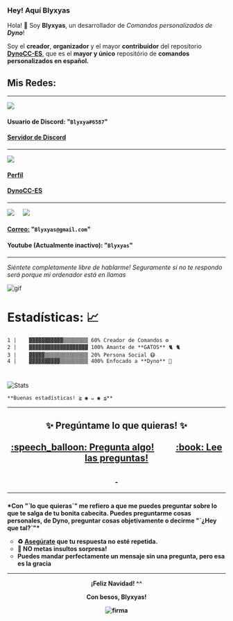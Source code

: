 ### Hey! Aquí Blyxyas

Hola! 👋 Soy **Blyxyas**, un desarrollador de *Comandos personalizados de **Dyno***!

Soy el **creador**, **organizador** y el mayor **contribuidor** del repositorio **[DynoCC-ES](https://github.com/Blyxyas/DynoCC-ES)**, que es el **mayor y único** repositório de  **comandos personalizados en español.**

## **Mis Redes:**

<hr>

<img src="https://img.shields.io/badge/discord-%237289DA.svg?&style=for-the-badge&logo=discord&logoColor=white">

#### **Usuario de Discord:** "`Blyxya#6587`"

#### [**Servidor de Discord**](https://discord.gg/MdxCE2R)

-------------------

<img src="https://img.shields.io/badge/github-%23100000.svg?&style=for-the-badge&logo=github&logoColor=white" />

#### [**Perfíl**](https://github.com/Blyxyas)

#### [**DynoCC-ES**](https://github.com/Blyxyas/DynoCC-ES)

---

<img src="https://img.shields.io/badge/youtube-%23FF0000.svg?&style=for-the-badge&logo=youtube&logoColor=white"> &nbsp; &nbsp; <img src="https://img.shields.io/badge/gmail-D14836?&style=for-the-badge&logo=gmail&logoColor=white">


#### [**Correo:**](https://mail.google.com/mail/u/0/#inbox?compose=new) "`Blyxyas@gmail.com`"

#### **Youtube (Actualmente inactivo):** "`Blyxyas`"

---

*Siéntete completamente libre de hablarme! Seguramente si no te respondo será porque mi ordenador está en llamas*

![gif](https://media.giphy.com/media/dbtDDSvWErdf2/source.gif)
#
# **Estadísticas: 📈**

```
1 |    ▓▓▓▓▓▓▓▓▓▓▓▒▒▒▒▒▒▒▒ 60% Creador de Comandos ⚙
2 |    ▓▓▓▓▓▓▓▓▓▓▓▓▓▓▓▓▓▓▓ 100% Amante de **GATOS** 🐈 🐈
3 |    ▓▓▓▓▓▒▒▒▒▒▒▒▒▒▒▒▒▒▒ 20% Persona Social 😷
4 |    ▓▓▓▓▓▓▓▓▓▓▒▒▒▒▒▒▒▒▒ 400% Enfocado a **Dyno** 🐲
```
#

![Stats](https://github-readme-stats.vercel.app/api?username=blyxyas&show_icons=true&theme=tokyonight)


```
**Buenas estadísticas! ≧ ◉ ᴗ ◉ ≦**
```
---
<h2 align="center">
 ✨ Pregúntame lo que quieras! ✨ <br><br>
 <a href="../../issues/new">:speech_balloon: Pregunta algo!</a> &nbsp;&nbsp;&nbsp;&nbsp;&nbsp;&nbsp;&nbsp;&nbsp; <a href="../../issues?q=is%3Aissue+is%3Aclosed+sort%3Aupdated-desc">:book: Lee las preguntas!
 
 &nbsp;</a>
 
 <hr>

<h4> *Con "`lo que quieras`" me refiero a que me puedes preguntar sobre lo que te salga de tu bonita cabecita.
Puedes preguntarme cosas personales, de Dyno, preguntar cosas objetivamente o decirme "`¿Hey que tal?`"*

<ul style="list-style-type: circle;">
<li style="text-align: left;">♻ <strong><a href="../../issues?q=is%3Aissue+is%3Aclosed+sort%3Aupdated-desc">Aseg&uacute;rate</a>&nbsp;</strong>que tu respuesta no est&eacute; <strong>repetida.</strong></li>
<li style="text-align: left;">🎁 <strong>NO</strong> metas <strong>insultos</strong> sorpresa!</li>
<li style="text-align: left;"><strong>Puedes</strong> mandar perfectamente un mensaje <strong>sin</strong> una <strong>pregunta</strong>, pero esa es la gracia</li>
</ul>

---
<h0 align=center>
 
 **¡Feliz Navidad! ^^**

 **Con besos, Blyxyas!**


![firma](https://raw.githubusercontent.com/iSomething-Dev/DynoCC-Spanish/main/ignore/assets/firma.png)
